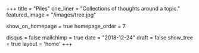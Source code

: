+++
title = "Piles"
one_liner = "Collections of thoughts around a topic."
featured_image = "/images/tree.jpg"

show_on_homepage = true 
homepage_order = 7

disqus = false
mailchimp = true
date = "2018-12-24"
draft = false
show_tree = true
layout = 'home'
+++

